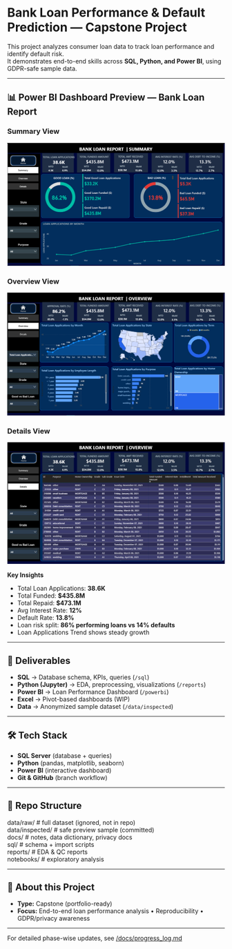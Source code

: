 # Bank Loan Performance & Default Prediction — Capstone Project

This project analyzes consumer loan data to track loan performance and identify default risk.  
It demonstrates end-to-end skills across **SQL, Python, and Power BI**, using GDPR-safe sample data.

---

## 📊 Power BI Dashboard Preview — Bank Loan Report

### Summary View
![Summary Dashboard](docs/screenshots/summary_v1.png)

### Overview View
![Overview Dashboard](docs/screenshots/overview_v2.png)

### Details View
![Details Dashboard](docs/screenshots/details_v3.png)

**Key Insights**
- Total Loan Applications: **38.6K**
- Total Funded: **$435.8M**
- Total Repaid: **$473.1M**
- Avg Interest Rate: **12%**
- Default Rate: **13.8%**
- Loan risk split: **86% performing loans vs 14% defaults**
- Loan Applications Trend shows steady growth

---

## 🔑 Deliverables
- **SQL** → Database schema, KPIs, queries (`/sql`)
- **Python (Jupyter)** → EDA, preprocessing, visualizations (`/reports`)
- **Power BI** → Loan Performance Dashboard (`/powerbi`)
- **Excel** → Pivot-based dashboards (WIP)
- **Data** → Anonymized sample dataset (`/data/inspected`)

---

## 🛠 Tech Stack
- **SQL Server** (database + queries)
- **Python** (pandas, matplotlib, seaborn)
- **Power BI** (interactive dashboard)
- **Git & GitHub** (branch workflow)

---

## 📂 Repo Structure

data/raw/         # full dataset (ignored, not in repo)  
data/inspected/   # safe preview sample (committed)  
docs/             # notes, data dictionary, privacy docs  
sql/              # schema + import scripts  
reports/          # EDA & QC reports  
notebooks/        # exploratory analysis  

---

## 📌 About this Project
- **Type:** Capstone (portfolio-ready)
- **Focus:** End-to-end loan performance analysis • Reproducibility • GDPR/privacy awareness

---

For detailed phase-wise updates, see [/docs/progress_log.md](docs/progress_log.md)
